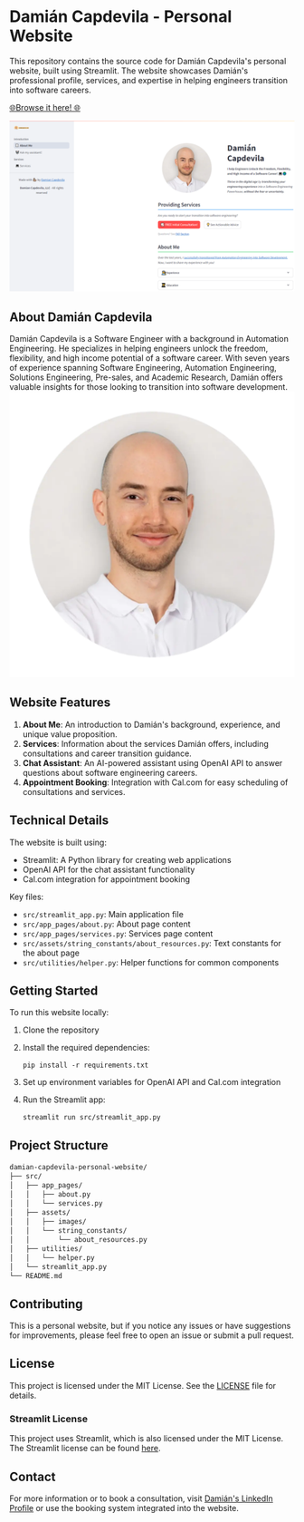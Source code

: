# Damián Capdevila - Personal Website

This repository contains the source code for Damián Capdevila's personal website, built using Streamlit. The website showcases Damián's professional profile, services, and expertise in helping engineers transition into software careers.

[🌐Browse it here! 🌐](https://damian-capdevila-production.azurewebsites.net/)


![A screenshot of Damian Capdevila's personal website](src/assets/images/site-screenshot.png)

## About Damián Capdevila

Damián Capdevila is a Software Engineer with a background in Automation Engineering. He specializes in helping engineers unlock the freedom, flexibility, and high income potential of a software career. With seven years of experience spanning Software Engineering, Automation Engineering, Solutions Engineering, Pre-sales, and Academic Research, Damián offers valuable insights for those looking to transition into software development.
![A Photo ofDamian Capdevila](https://raw.githubusercontent.com/DamianCapdevila/damian-capdevila-personal-website-assets/main/Damian-sin%20fondo-gris.webp)

## Website Features

1. **About Me**: An introduction to Damián's background, experience, and unique value proposition.
2. **Services**: Information about the services Damián offers, including consultations and career transition guidance.
3. **Chat Assistant**: An AI-powered assistant using OpenAI API to answer questions about software engineering careers.
4. **Appointment Booking**: Integration with Cal.com for easy scheduling of consultations and services.

## Technical Details

The website is built using:
- Streamlit: A Python library for creating web applications
- OpenAI API for the chat assistant functionality
- Cal.com integration for appointment booking

Key files:
- `src/streamlit_app.py`: Main application file
- `src/app_pages/about.py`: About page content
- `src/app_pages/services.py`: Services page content
- `src/assets/string_constants/about_resources.py`: Text constants for the about page
- `src/utilities/helper.py`: Helper functions for common components

## Getting Started

To run this website locally:

1. Clone the repository
2. Install the required dependencies:
   ```
   pip install -r requirements.txt
   ```
3. Set up environment variables for OpenAI API and Cal.com integration

4. Run the Streamlit app:
   ```
   streamlit run src/streamlit_app.py
   ```

## Project Structure

```
damian-capdevila-personal-website/
├── src/
│   ├── app_pages/
│   │   ├── about.py
│   │   └── services.py
│   ├── assets/
│   │   ├── images/
│   │   └── string_constants/
│   │       └── about_resources.py
│   ├── utilities/
│   │   └── helper.py
│   └── streamlit_app.py
└── README.md
```

## Contributing

This is a personal website, but if you notice any issues or have suggestions for improvements, please feel free to open an issue or submit a pull request.

## License

This project is licensed under the MIT License. See the [LICENSE](LICENSE) file for details.

### Streamlit License

This project uses Streamlit, which is also licensed under the MIT License. The Streamlit license can be found [here](https://github.com/streamlit/streamlit/blob/develop/LICENSE).

## Contact

For more information or to book a consultation, visit [Damián's LinkedIn Profile](https://www.linkedin.com/in/damiancapdevila) or use the booking system integrated into the website.